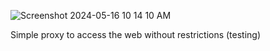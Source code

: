 ![Screenshot 2024-05-16 10 14 10 AM](https://github.com/RealLogiDev/metric/assets/100708115/520b4eff-a35c-4ea7-bb3d-82788a78371d)  

Simple proxy to access the web without restrictions (testing) 

